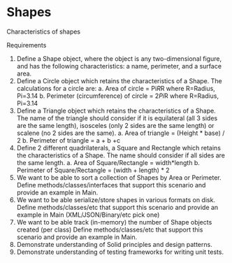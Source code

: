 # Shapes
Characteristics of shapes

Requirements 
1.	Define a Shape object, where the object is any two-dimensional figure, and has the following characteristics: a name, perimeter, and a surface area. 
2.	Define a Circle object which retains the characteristics of a Shape. The calculations for a circle are: 
a.	Area of circle = Pi*R*R where R=Radius, Pi=3.14 
b.	Perimeter (circumference) of circle = 2*Pi*R where R=Radius, Pi=3.14 
3.	Define a Triangle object which retains the characteristics of a Shape. The name of the triangle should consider if it is equilateral (all 3 sides are the same length), isosceles (only 2 sides are the same length) or scalene (no 2 sides are the same). 
a.	Area of triangle = (Height * base) / 2 
b.	Perimeter of triangle = a + b +c 
4.	Define 2 different quadrilaterals, a Square and Rectangle which retains the characteristics of a Shape. The name should consider if all sides are the same length. 
a.	Area of Square/Rectangle = width*length 
b.	Perimeter of Square/Rectangle = (width + length) * 2 
5.	We want to be able to sort a collection of Shapes by Area or Perimeter. Define methods/classes/interfaces that support this scenario and provide an example in Main.
6.	We want to be able serialize/store shapes in various formats on disk. Define methods/classes/etc that support this scenario and provide an example in Main (XML/JSON/Binary/etc pick one)
7.	We want to be able track (in-memory) the number of Shape objects created (per class) Define methods/classes/etc that support this scenario and provide an example in Main.
8.	Demonstrate understanding of Solid principles and design patterns.
9.	Demonstrate understanding of testing frameworks for writing unit tests.

